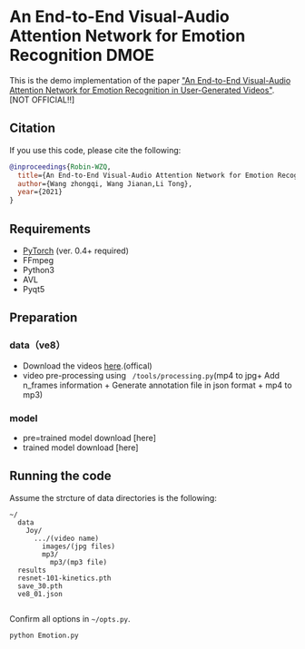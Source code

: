 # An End-to-End Visual-Audio Attention Network for Emotion Recognition DMOE

<!-- ### [Project Page](https://github.com/maysonma/VAANet) | [Paper](https://www.aiide.org/ojs/index.php/AAAI/article/view/5364)

Sicheng Zhao\*,
Yunsheng Ma\*,
Yang Gu,
Jufeng Yang,
Tengfei Xing,
Pengfei Xu,
Runbo Hu,
Hua Chai,
Kurt Keutzer<br>
\*denotes equal contribution -->

This is the demo implementation of the paper ["An End-to-End Visual-Audio Attention Network for Emotion Recognition in User-Generated Videos"](https://www.aiide.org/ojs/index.php/AAAI/article/view/5364). [NOT OFFICIAL!!]

## Citation 

If you use this code, please cite the following:
```bibtex
@inproceedings{Robin-WZQ,
  title={An End-to-End Visual-Audio Attention Network for Emotion Recognition in User-Generated Videos DEMO},
  author={Wang zhongqi, Wang Jianan,Li Tong},
  year={2021}
}
```

## Requirements
* [PyTorch](http://pytorch.org/) (ver. 0.4+ required)
* FFmpeg
* Python3
* AVL
* Pyqt5

## Preparation

### data（ve8）
* Download the videos [here](https://drive.google.com/drive/u/1/folders/0B5peJ1MHnIWGd3pFbzMyTG5BSGs).(offical)
* video pre-processing using ``` /tools/processing.py```(mp4 to jpg+ Add n_frames information + Generate annotation file in json format + mp4 to mp3)

### model
* pre=trained model download [here]
* trained model download [here]

## Running the code
Assume the strcture of data directories is the following:
```misc
~/
  data
    Joy/
      .../(video name)
        images/(jpg files)
        mp3/
          mp3/(mp3 file)
  results
  resnet-101-kinetics.pth
  save_30.pth
  ve8_01.json
  
```

Confirm all options in ```~/opts.py```.
```bash
python Emotion.py
```

